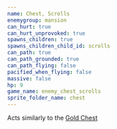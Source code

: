 ```yaml
---
name: Chest, Scrolls
enemygroup: mansion
can_hurt: true
can_hurt_unprovoked: true
spawns_children: true
spawns_children_child_id: scrolls
can_path: true
can_path_grounded: true
can_path_flying: false
pacified_when_flying: false
massive: false
hp: 9
game_name: enemy_chest_scrolls
sprite_folder_name: chest
---
```


Acts similarly to the [Gold Chest](#enemy-chest-gold)
